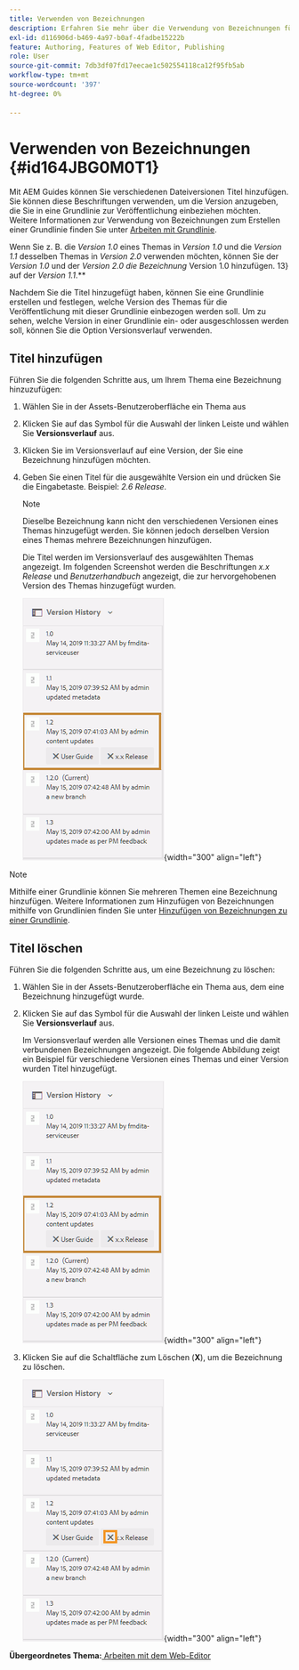 ```yaml
---
title: Verwenden von Bezeichnungen
description: Erfahren Sie mehr über die Verwendung von Bezeichnungen für verschiedene Dateiversionen in AEM Guides. Erfahren Sie, wie Sie einer Version eines Themas eine Bezeichnung hinzufügen oder löschen.
exl-id: d116906d-b469-4a97-b0af-4fadbe15222b
feature: Authoring, Features of Web Editor, Publishing
role: User
source-git-commit: 7db3df07fd17eecae1c502554118ca12f95fb5ab
workflow-type: tm+mt
source-wordcount: '397'
ht-degree: 0%

---
```


# Verwenden von Bezeichnungen {#id164JBG0M0T1}

Mit AEM Guides können Sie verschiedenen Dateiversionen Titel hinzufügen. Sie können diese Beschriftungen verwenden, um die Version anzugeben, die Sie in eine Grundlinie zur Veröffentlichung einbeziehen möchten. Weitere Informationen zur Verwendung von Bezeichnungen zum Erstellen einer Grundlinie finden Sie unter [Arbeiten mit Grundlinie](generate-output-use-baseline-for-publishing.md#).

Wenn Sie z. B. die *Version 1.0* eines Themas in *Version 1.0* und die *Version 1.1* desselben Themas in *Version 2.0* verwenden möchten, können Sie der *Version 1.0* und der *Version 2.0 die Bezeichnung* Version 1.0 hinzufügen. 13} auf der *Version 1.1*.**

Nachdem Sie die Titel hinzugefügt haben, können Sie eine Grundlinie erstellen und festlegen, welche Version des Themas für die Veröffentlichung mit dieser Grundlinie einbezogen werden soll. Um zu sehen, welche Version in einer Grundlinie ein- oder ausgeschlossen werden soll, können Sie die Option Versionsverlauf verwenden.

## Titel hinzufügen

Führen Sie die folgenden Schritte aus, um Ihrem Thema eine Bezeichnung hinzuzufügen:

1. Wählen Sie in der Assets-Benutzeroberfläche ein Thema aus
1. Klicken Sie auf das Symbol für die Auswahl der linken Leiste und wählen Sie **Versionsverlauf** aus.
1. Klicken Sie im Versionsverlauf auf eine Version, der Sie eine Bezeichnung hinzufügen möchten.

1. Geben Sie einen Titel für die ausgewählte Version ein und drücken Sie die Eingabetaste. Beispiel: *2.6 Release*.

   >[!NOTE]
   >
   > Dieselbe Bezeichnung kann nicht den verschiedenen Versionen eines Themas hinzugefügt werden. Sie können jedoch derselben Version eines Themas mehrere Bezeichnungen hinzufügen.

   Die Titel werden im Versionsverlauf des ausgewählten Themas angezeigt. Im folgenden Screenshot werden die Beschriftungen *x.x Release* und *Benutzerhandbuch* angezeigt, die zur hervorgehobenen Version des Themas hinzugefügt wurden.

   ![](images/labels.png){width="300" align="left"}

>[!NOTE]
>
> Mithilfe einer Grundlinie können Sie mehreren Themen eine Bezeichnung hinzufügen. Weitere Informationen zum Hinzufügen von Bezeichnungen mithilfe von Grundlinien finden Sie unter [Hinzufügen von Bezeichnungen zu einer Grundlinie](generate-output-use-baseline-for-publishing.md#id184KD0T305Z).

## Titel löschen

Führen Sie die folgenden Schritte aus, um eine Bezeichnung zu löschen:

1. Wählen Sie in der Assets-Benutzeroberfläche ein Thema aus, dem eine Bezeichnung hinzugefügt wurde.
1. Klicken Sie auf das Symbol für die Auswahl der linken Leiste und wählen Sie **Versionsverlauf** aus.

   Im Versionsverlauf werden alle Versionen eines Themas und die damit verbundenen Bezeichnungen angezeigt. Die folgende Abbildung zeigt ein Beispiel für verschiedene Versionen eines Themas und einer Version wurden Titel hinzugefügt.

   ![](images/labels.png){width="300" align="left"}

1. Klicken Sie auf die Schaltfläche zum Löschen \(**X**\), um die Bezeichnung zu löschen.

   ![](images/delete-labels.png){width="300" align="left"}


**Übergeordnetes Thema:**[ Arbeiten mit dem Web-Editor](web-editor.md)
